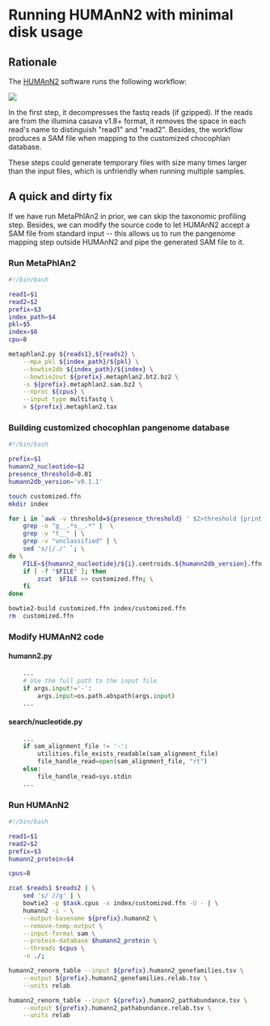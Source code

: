 # Running HUMAnN2 with minimal disk usage

## Rationale

The [HUMAnN2](https://bitbucket.org/biobakery/humann2/wiki/Home) software runs the following workflow:

![](http://huttenhower.sph.harvard.edu/sites/default/files/humann2_diamond_500x500.jpg)

In the first step, it decompresses the fastq reads (if gzipped). If the reads are from the illumina casava v1.8+ format, it removes the space in each read's name to distinguish "read1" and "read2". Besides, the workflow produces a SAM file when mapping to the customized chocophlan database.

These steps could generate temporary files with size many times larger than the input files, which is unfriendly when running multiple samples.


## A quick and dirty fix

If we have run MetaPhlAn2 in prior, we can skip the taxonomic profiling step. Besides, we can modify the source code to let HUMAnN2 accept a SAM file from standard input -- this allows us to run the pangenome mapping step outside HUMAnN2 and pipe the generated SAM file to it.

### Run MetaPhlAn2

```sh
#!/bin/bash

read1=$1
read2=$2
prefix=$3
index_path=$4
pkl=$5
index=$6
cpu=8

metaphlan2.py ${reads1},${reads2} \
    --mpa_pkl ${index_path}/${pkl} \
    --bowtie2db ${index_path}/${index} \
    --bowtie2out ${prefix}.metaphlan2.bt2.bz2 \
    -s ${prefix}.metaphlan2.sam.bz2 \
    --nproc ${cpus} \
    --input_type multifastq \
    > ${prefix}.metaphlan2.tax 
```

### Building customized chocophlan pangenome database

```sh
#!/bin/bash

prefix=$1
humann2_nucleotide=$2
presence_threshold=0.01
humann2db_version='v0.1.1'

touch customized.ffn
mkdir index

for i in `awk -v threshold=${presence_threshold} ' $2>threshold {print $1}' ${prefix}.metaphlan2_tax | \
    grep -o "g__.*s__.*" |  \
    grep -v "t__" | \
    grep -v "unclassified" | \
    sed 's/|/./' `; \
do \
    FILE=${humann2_nucleotide}/${i}.centroids.${humann2db_version}.ffn.gz
    if [ -f "$FILE" ]; then
        zcat  $FILE >> customized.ffn; \
    fi
done 

bowtie2-build customized.ffn index/customized.ffn
rm  customized.ffn
```

### Modify HUMAnN2 code

#### humann2.py

```python
	...
	# Use the full path to the input file
    if args.input!='-':
        args.input=os.path.abspath(args.input)
	...
```

#### search/nucleotide.py

```python
	...
    if sam_alignment_file != '-':
        utilities.file_exists_readable(sam_alignment_file)
        file_handle_read=open(sam_alignment_file, "rt")
    else:
        file_handle_read=sys.stdin
	...
```

### Run HUMAnN2

```sh
#!/bin/bash

read1=$1
read2=$2
prefix=$3
humann2_protein=$4

cpus=8

zcat $reads1 $reads2 | \
    sed 's/ //g' | \
    bowtie2 -p $task.cpus -x index/customized.ffn -U - | \
    humann2 -i - \
    --output-basename ${prefix}.humann2 \
    --remove-temp-output \
    --input-format sam \
    --protein-database $humann2_protein \
    --threads $cpus \
    -o ./;

humann2_renorm_table --input ${prefix}.humann2_genefamilies.tsv \
    --output ${prefix}.humann2_genefamilies.relab.tsv \
    --units relab

humann2_renorm_table --input ${prefix}.humann2_pathabundance.tsv \
    --output ${prefix}.humann2_pathabundance.relab.tsv \
    --units relab 

```
